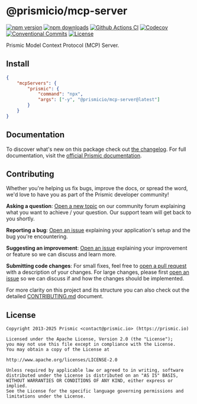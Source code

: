 <!--

TODO: Go through all "TODO" comments in the project

TODO: Replace all on all files (README.md, CONTRIBUTING.md, bug_report.md, package.json):
- @prismicio/mcp-server
- Prismic Model Context Protocol (MCP) Server
- prismicio/prismic-mcp-server
- prismic-mcp-server

-->

# @prismicio/mcp-server

[![npm version][npm-version-src]][npm-version-href]
[![npm downloads][npm-downloads-src]][npm-downloads-href]
[![Github Actions CI][github-actions-ci-src]][github-actions-ci-href]
[![Codecov][codecov-src]][codecov-href]
[![Conventional Commits][conventional-commits-src]][conventional-commits-href]
[![License][license-src]][license-href]

<!-- TODO: Replacing link to Prismic with [Prismic][prismic] is useful here -->

Prismic Model Context Protocol (MCP) Server.

<!--

TODO: Create a small list of package features:

- 🤔 &nbsp;A useful feature;
- 🥴 &nbsp;Another useful feature;
- 🙃 &nbsp;A final useful feature.

Non-breaking space: &nbsp; are here on purpose to fix emoji rendering on certain systems.

-->

## Install

```json
{
	"mcpServers": {
		"prismic": {
			"command": "npx",
			"args": ["-y", "@prismicio/mcp-server@latest"]
		}
	}
}
```

## Documentation

To discover what's new on this package check out [the changelog][changelog]. For full documentation, visit the [official Prismic documentation][prismic-docs].

## Contributing

Whether you're helping us fix bugs, improve the docs, or spread the word, we'd love to have you as part of the Prismic developer community!

**Asking a question**: [Open a new topic][forum-question] on our community forum explaining what you want to achieve / your question. Our support team will get back to you shortly.

**Reporting a bug**: [Open an issue][repo-bug-report] explaining your application's setup and the bug you're encountering.

**Suggesting an improvement**: [Open an issue][repo-feature-request] explaining your improvement or feature so we can discuss and learn more.

**Submitting code changes**: For small fixes, feel free to [open a pull request][repo-pull-requests] with a description of your changes. For large changes, please first [open an issue][repo-feature-request] so we can discuss if and how the changes should be implemented.

For more clarity on this project and its structure you can also check out the detailed [CONTRIBUTING.md][contributing] document.

## License

```
Copyright 2013-2025 Prismic <contact@prismic.io> (https://prismic.io)

Licensed under the Apache License, Version 2.0 (the "License");
you may not use this file except in compliance with the License.
You may obtain a copy of the License at

http://www.apache.org/licenses/LICENSE-2.0

Unless required by applicable law or agreed to in writing, software
distributed under the License is distributed on an "AS IS" BASIS,
WITHOUT WARRANTIES OR CONDITIONS OF ANY KIND, either express or implied.
See the License for the specific language governing permissions and
limitations under the License.
```

<!-- Links -->

[prismic]: https://prismic.io

<!-- TODO: Replace link with a more useful one if available -->

[prismic-docs]: https://prismic.io/docs/ai#code-with-prismics-mcp-server
[changelog]: ./CHANGELOG.md
[contributing]: ./CONTRIBUTING.md

<!-- TODO: Replace link with a more useful one if available -->

[forum-question]: https://community.prismic.io
[repo-bug-report]: https://github.com/prismicio/prismic-mcp-server/issues/new?assignees=&labels=bug&template=bug_report.md&title=
[repo-feature-request]: https://github.com/prismicio/prismic-mcp-server/issues/new?assignees=&labels=enhancement&template=feature_request.md&title=
[repo-pull-requests]: https://github.com/prismicio/prismic-mcp-server/pulls

<!-- Badges -->

[npm-version-src]: https://img.shields.io/npm/v/@prismicio/mcp-server/latest.svg
[npm-version-href]: https://npmjs.com/package/@prismicio/mcp-server
[npm-downloads-src]: https://img.shields.io/npm/dm/@prismicio/mcp-server.svg
[npm-downloads-href]: https://npmjs.com/package/@prismicio/mcp-server
[github-actions-ci-src]: https://github.com/prismicio/prismic-mcp-server/workflows/ci/badge.svg
[github-actions-ci-href]: https://github.com/prismicio/prismic-mcp-server/actions?query=workflow%3Aci
[codecov-src]: https://img.shields.io/codecov/c/github/prismicio/prismic-mcp-server.svg
[codecov-href]: https://codecov.io/gh/prismicio/prismic-mcp-server
[conventional-commits-src]: https://img.shields.io/badge/Conventional%20Commits-1.0.0-%23FE5196?logo=conventionalcommits&logoColor=white
[conventional-commits-href]: https://conventionalcommits.org
[license-src]: https://img.shields.io/npm/l/@prismicio/mcp-server.svg
[license-href]: https://npmjs.com/package/@prismicio/mcp-server
